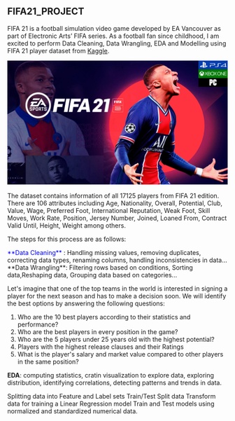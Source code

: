 ## FIFA21_PROJECT 
 
FIFA 21 is a football simulation video game developed by EA Vancouver as part of Electronic Arts’ FIFA series. As a football fan since childhood, I am excited to perform Data Cleaning, Data Wrangling, EDA and Modelling using FIFA 21 player dataset from [Kaggle](https://www.kaggle.com/datasets/ekrembayar/fifa-21-complete-player-dataset?select=fifa21_male2.csv).

![](https://github.com/EmiliaLopez/FIFA21_DA_PROJECT/blob/main/fifa.jpg)

The dataset contains information of all 17125 players from FIFA 21 edition. There are 106 attributes including Age, Nationality, Overall, Potential, Club, Value, Wage, Preferred Foot, International Reputation, Weak Foot, Skill Moves, Work Rate, Position, Jersey Number, Joined, Loaned From, Contract Valid Until, Height, Weight among others.

The steps for this process are as follows:

<span style="color:blue">
**Data Cleaning**
</span>: Handling missing values, removing duplicates, correcting data types, renaming columns, handling inconsistencies in data...
**Data Wrangling**: Filtering rows based on conditions, Sorting data,Reshaping data, Grouping data based on categories...

Let's imagine that one of the top teams in the world is interested in signing a player for the next season and has to make a decision soon. We will identify the best options by answering the following questions:

1. Who are the 10 best players according to their statistics and performance?
3. Who are the  best players in every position in the game?
4. Who are the 5 players under 25 years old with the highest potential?
5. Players with the highest release clauses and their Ratings
6. What is the player's salary and market value compared to other players in the same position?


**EDA**: computing statistics, cratin visualization to explore data, exploring distribution, identifying correlations, detecting patterns and trends in data.

Splitting data into Feature and Label sets
Train/Test Split data
Transform data for training a Linear Regression model
Train and Test models using normalized and standardized numerical data.



